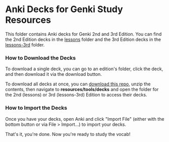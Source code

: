 # Anki Decks for Genki Study Resources
This folder contains Anki decks for Genki 2nd and 3rd Edition. You can find the 2nd Edition decks in the [lessons](lessons/) folder and the 3rd Edition decks in the [lessons-3rd](lessons-3rd/) folder.


### How to Download the Decks

To download a single deck, you can go to an edition's folder, click the deck, and then download it via the download button. 

To download all decks at once, you can [download this repo](https://github.com/SethClydesdale/genki-study-resources/archive/master.zip), unzip the contents, then navigate to **resources/tools/decks** and open the folder for the 2nd (lessons) or 3rd (lessons-3rd) Edition to access their decks.


### How to Import the Decks
Once you have your decks, open Anki and click "Import File" (either with the bottom button or via File > Import...) to import your decks. 

That's it, you're done. Now you're ready to study the vocab!
